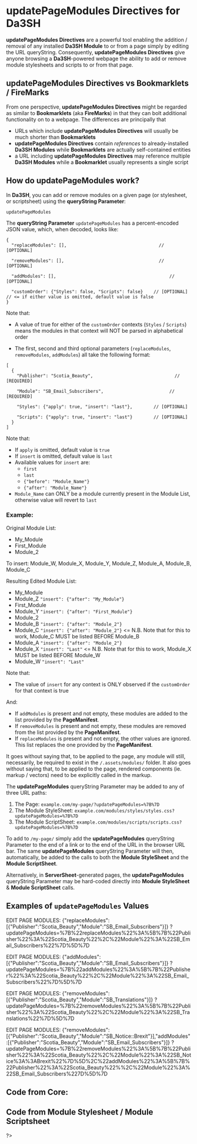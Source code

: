 # updatePageModules Directives for Da3SH
**updatePageModules Directives** are a powerful tool enabling the addition / removal of any installed **Da3SH Module** to or from a page simply by editing the URL queryString. Consequently, **updatePageModules Directives** give anyone browsing a **Da3SH**-powered webpage the ability to add or remove module stylesheets and scripts to or from that page.

## updatePageModules Directives vs Bookmarklets / FireMarks
From one perspective, **updatePageModules Directives** might be regarded as similar to **Bookmarklets** (aka **FireMarks**) in that they can bolt additional functionality on to a webpage. The differences are principally that

 - URLs which include **updatePageModules Directives** will usually be much shorter than **Bookmarklets**
 - **updatePageModules Directives** contain *references* to already-installed **Da3SH Modules** while **Bookmarklets** are actually self-contained entities
 - a URL including **updatePageModules Directives** may reference multiple **Da3SH Modules** while a **Bookmarklet** usually represents a single script 

## How do updatePageModules work?
In **Da3SH**, you can add or remove modules on a given page (or stylesheet, or scriptsheet) using the **queryString Parameter**:

  `updatePageModules`


The **queryString Parameter** `updatePageModules` has a percent-encoded JSON value, which, when decoded, looks like:

```
{
  "replaceModules": [],		                              // [OPTIONAL]

  "removeModules": [],		                              // [OPTIONAL]

  "addModules": [],				                              // [OPTIONAL]

  "customOrder": {"Styles": false, "Scripts": false}    // [OPTIONAL]	// <= if either value is omitted, default value is false
}
```

Note that:

  - A value of true for either of the `customOrder` contexts (`Styles` / `Scripts`) means the modules in that context will NOT be parsed in alphabetical order

  - The first, second and third optional parameters (`replaceModules`, `removeModules`, `addModules`) all take the following format:
 
```
[
  {
  	"Publisher": "Scotia_Beauty",						        // [REQUIRED]

  	"Module": "SB_Email_Subscribers",					      // [REQUIRED]

  	"Styles": {"apply": true, "insert": "last"},		// [OPTIONAL]

  	"Scripts": {"apply": true, "insert": "last"}		// [OPTIONAL]
  }                                      						
]	
```

Note that:

 - If `apply` is omitted, default value is `true`
 - If `insert` is omitted, default value is `last`
 - Available values for `insert` are:
   - `first`
   - `last`
   - `{"before": "Module_Name"}`
   - `{"after": "Module_Name"}`
 - `Module_Name` can ONLY be a module currently present in the Module List, otherwise value will revert to `last`


### Example:

Original Module List:

 - My_Module
 - First_Module
 - Module_2

To insert: Module_W, Module_X, Module_Y, Module_Z, Module_A, Module_B, Module_C

Resulting Edited Module List:

 - My_Module
 - Module_Z		`"insert": {"after": "My_Module"}`
 - First_Module
 - Module_Y		`"insert": {"after": "First_Module"}`
 - Module_2
 - Module_B   `"insert": {"after": "Module_2"}`
 - Module_C		`"insert": {"after": "Module_2"}` 	<= N.B. Note that for this to work, Module_C MUST be listed BEFORE Module_B
 - Module_A		`"insert": {"after": "Module_2"}`
 - Module_X		`"insert": "Last"`				          <= N.B. Note that for this to work, Module_X MUST be listed BEFORE Module_W
 - Module_W		`"insert": "Last"`

Note that:

  - The value of `insert` for any context is ONLY observed if the `customOrder` for that context is true 

And:

  - If `addModules` is present and not empty, these modules are added to the list provided by the **PageManifest**.
  - If `removeModules` is present and not empty, these modules are removed from the list provided by the **PageManifest**.
  - If `replaceModules` is present and not empty, the other values are ignored. This list replaces the one provided by the **PageManifest**.


It goes without saying that, to be applied to the page, any module will still, necessarily, be required to exist in the `/.assets/modules/` folder.
It also goes without saying that, to be applied to the page, rendered components (ie. markup / vectors) need to be explicitly called in the markup.

The **updatePageModules** queryString Parameter may be added to any of three URL paths:

 1. The Page: `example.com/my-page/?updatePageModules=%7B%7D`
 2. The Module StyleSheet: `example.com/modules/styles/styles.css?updatePageModules=%7B%7D`
 3. The Module ScriptSheet: `example.com/modules/scripts/scripts.css?updatePageModules=%7B%7D`

 To add to `/my-page/` simply add the **updatePageModules** queryString Parameter to the end of a link or to the end of the URL in the browser URL bar.
 The same **updatePageModules** queryString Parameter will then, automatically, be added to the calls to both the **Module StyleSheet** and the **Module ScriptSheet**.
 
 Alternatively, in **ServerSheet**-generated pages, the **updatePageModules** queryString Parameter may be hard-coded directly into **Module StyleSheet** & **Module ScriptSheet** calls.


## Examples of `updatePageModules` Values

EDIT PAGE MODULES: {"replaceModules":[{"Publisher":"Scotia_Beauty","Module":"SB_Email_Subscribers"}]}
?updatePageModules=%7B%22replaceModules%22%3A%5B%7B%22Publisher%22%3A%22Scotia_Beauty%22%2C%22Module%22%3A%22SB_Email_Subscribers%22%7D%5D%7D

EDIT PAGE MODULES: {"addModules":[{"Publisher":"Scotia_Beauty","Module":"SB_Email_Subscribers"}]}
?updatePageModules=%7B%22addModules%22%3A%5B%7B%22Publisher%22%3A%22Scotia_Beauty%22%2C%22Module%22%3A%22SB_Email_Subscribers%22%7D%5D%7D

EDIT PAGE MODULES: {"removeModules":[{"Publisher":"Scotia_Beauty","Module":"SB_Translations"}]}
?updatePageModules=%7B%22removeModules%22%3A%5B%7B%22Publisher%22%3A%22Scotia_Beauty%22%2C%22Module%22%3A%22SB_Translations%22%7D%5D%7D

EDIT PAGE MODULES: {"removeModules":[{"Publisher":"Scotia_Beauty","Module":"SB_Notice::Brexit"}],"addModules":[{"Publisher":"Scotia_Beauty","Module":"SB_Email_Subscribers"}]}
?updatePageModules=%7B%22removeModules%22%3A%5B%7B%22Publisher%22%3A%22Scotia_Beauty%22%2C%22Module%22%3A%22SB_Notice%3A%3ABrexit%22%7D%5D%2C%22addModules%22%3A%5B%7B%22Publisher%22%3A%22Scotia_Beauty%22%%2C%22Module%22%3A%22SB_Email_Subscribers%227D%5D%7D



## Code from Core:



## Code from Module Stylesheet / Module Scriptsheet


?>




